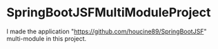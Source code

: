 # SpringBootJSFMultiModuleProject

I made the application "https://github.com/houcine89/SpringBootJSF" multi-module in this project.
